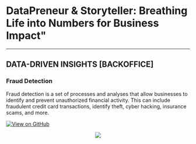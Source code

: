 # DataPreneur & Storyteller: Breathing Life into Numbers for Business Impact"
---
## DATA-DRIVEN INSIGHTS [BACKOFFICE]

### Fraud Detection

Fraud detection is a set of processes and analyses that allow businesses to identify and prevent unauthorized financial activity. This can include fraudulent credit card transactions, identify theft, cyber hacking, insurance scams, and more.

[![View on GitHub](https://img.shields.io/badge/GitHub-View_on_GitHub-blue?logo=GitHub)](https://github.com/ramkumarpandurangan/LendingClubCaseStudy)
<center><img src="images/fraud_detection.jpg"/></center>

